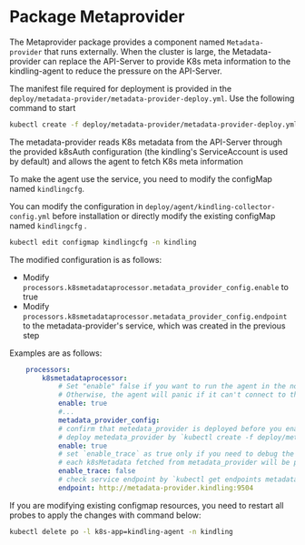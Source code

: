 # Package Metaprovider

The Metaprovider package provides a component named `Metadata-provider` that runs externally. When the cluster is large, the Metadata-provider can replace the API-Server to provide K8s meta information to the kindling-agent to reduce the pressure on the API-Server.

The manifest file required for deployment is provided in the `deploy/metadata-provider/metadata-provider-deploy.yml`. Use the following command to start

```bash
kubectl create -f deploy/metadata-provider/metadata-provider-deploy.yml
```

The metadata-provider reads K8s metadata from the API-Server through the provided k8sAuth configuration (the kindling's ServiceAccount is used by default) and allows the agent to fetch K8s meta information

To make the agent use the service, you need to modify the configMap named `kindlingcfg`.

You can modify the configuration in `deploy/agent/kindling-collector-config.yml` before installation or directly modify the existing configMap named `kindlingcfg` .

```bash
kubectl edit configmap kindlingcfg -n kindling
```

The modified configuration is as follows:

- Modify `processors.k8smetadataprocessor.metadata_provider_config.enable` to true
- Modify `processors.k8smetadataprocessor.metadata_provider_config.endpoint` to the metadata-provider's service, which was created in the previous step

Examples are as follows:

```yaml
    processors:
        k8smetadataprocessor:
            # Set "enable" false if you want to run the agent in the non-Kubernetes environment.
            # Otherwise, the agent will panic if it can't connect to the API-server.
            enable: true
            #...
            metadata_provider_config:
            # confirm that metedata_provider is deployed before you enable the configuration
            # deploy metedata_provider by `kubectl create -f deploy/metadata-provider/metadata-provider-deploy.yml`
            enable: true
            # set `enable_trace` as true only if you need to debug the metadata from metadata_provider
            # each k8sMetadata fetched from metadata_provider will be printed into console
            enable_trace: false
            # check service endpoint by `kubectl get endpoints metadata-provider  -n kindling``
            endpoint: http://metadata-provider.kindling:9504
```

If you are modifying existing configmap resources, you need to restart all probes to apply the changes with command below:

```bash
kubectl delete po -l k8s-app=kindling-agent -n kindling
```
